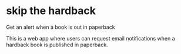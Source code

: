 # skip the hardback
Get an alert when a book is out in paperback

This is a web app where users can request email notifications when a hardback book is published in paperback.

